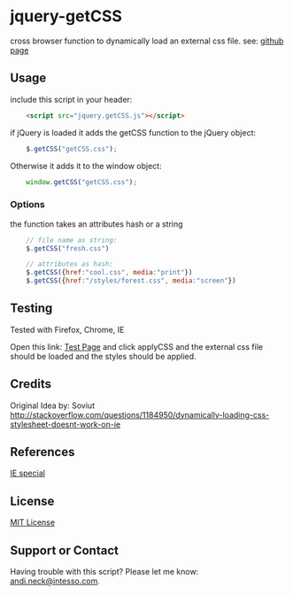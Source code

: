 jquery-getCSS
=============

cross browser function to dynamically load an external css file. 
see: [github page](http://intesso.github.com/jquery-getCSS/)

## Usage
include this script in your header:

```html
	<script src="jquery.getCSS.js"></script>
```

if jQuery is loaded it adds the getCSS function to the jQuery object:
```js
	$.getCSS("getCSS.css");
```

Otherwise it adds it to the window object:
```js
	window.getCSS("getCSS.css");
```

### Options
the function takes an attributes hash or a string

```js
	// file name as string:
	$.getCSS("fresh.css")

	// attributes as hash:
	$.getCSS({href:"cool.css", media:"print"})
	$.getCSS({href:"/styles/forest.css", media:"screen"})	
```

## Testing

Tested with Firefox, Chrome, IE

Open this link: [Test Page](http://htmlpreview.github.com/?https://raw.github.com/intesso/jquery-getCSS/master/getCSS.html) and click applyCSS and the external css file should be loaded and the styles should be applied.

## Credits
Original Idea by:
Soviut http://stackoverflow.com/questions/1184950/dynamically-loading-css-stylesheet-doesnt-work-on-ie

## References
[IE special](http://msdn.microsoft.com/en-us/library/ie/ms531194(v=vs.85).aspx)

## License 
[MIT License](https://github.com/intesso/jquery-getCSS/blob/master/LICENSE)


## Support or Contact
Having trouble with this script? Please let me know: andi.neck@intesso.com.
